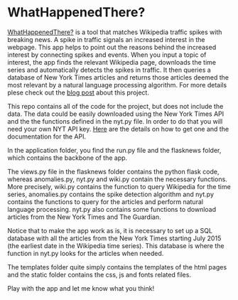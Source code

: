 WhatHappenedThere?
==================

[WhatHappenedThere?](http://whathappenedthere.xyz/) is a tool that matches Wikipedia traffic spikes with breaking news. A spike in traffic signals an increased interest in the webpage. This app helps to point out the reasons behind the increased interest by connecting spikes and events. When you input a topic of interest, the app finds the relevant Wikipedia page, downloads the time series and automatically detects the spikes in traffic. It then queries a database of New York Times articles and returns those articles deemed the most relevant by a natural language processing algorithm. For more details plese check out the [blog post](http://gobboph.github.io/blog/wht/) about this project.

This repo contains all of the code for the project, but does not include the data. The data could be easily downloaded using the New York Times API and the the functions defined in the nyt.py file. In order to do that you will need your own NYT API key. [Here](https://developer.nytimes.com/) are the details on how to get one and the documentation for the API.

In the application folder, you find the run.py file and the flasknews folder, which contains the backbone of the app.

The views.py file in the flasknews folder contains the python flask code, whereas anomalies.py, nyt.py and wiki.py contain the necessary functions. More precisely, wiki.py contains the function to query Wikipedia for the time series, anomalies.py contains the spike detection algorithm and nyt.py contains the functions to query for the articles and perform natural language processing. nyt.py also contains some functions to download articles from the New York Times and The Guardian.

Notice that to make the app work as is, it is necessary to set up a SQL database with all the articles from the New York Times starting July 2015 (the earliest date in the Wikipedia time series). This database is where the function in nyt.py looks for the articles when needed.

The templates folder quite simply contains the templates of the html pages and the static folder contains the css, js and fonts related files.

Play with the app and let me know what you think!
